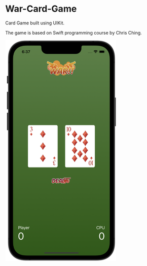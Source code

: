 # War-Card-Game
Card Game built using UIKit.

The game is based on Swift programming course by Chris Ching.

<img src="screenshot.png" width=350>
